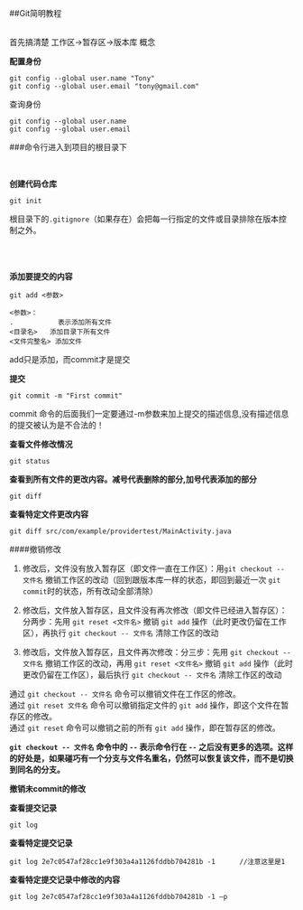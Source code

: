 ##Git简明教程
<br/><br/>

首先搞清楚 工作区->暂存区->版本库 概念

**配置身份**

```
git config --global user.name "Tony"
git config --global user.email "tony@gmail.com"
```

查询身份	
	
```
git config --global user.name 
git config --global user.email 
```

###命令行进入到项目的根目录下

<br />

**创建代码仓库**	

```
git init 
```

根目录下的`.gitignore`（如果存在）会把每一行指定的文件或目录排除在版本控制之外。

<br />
<br />

**添加要提交的内容**

```
git add <参数>

<参数>：
.    		表示添加所有文件
<目录名> 	添加目录下所有文件
<文件完整名>	添加文件
```




add只是添加，而commit才是提交


**提交**

```
git commit -m "First commit"
```
commit 命令的后面我们一定要通过-m参数来加上提交的描述信息,没有描述信息的提交被认为是不合法的！





**查看文件修改情况**			

```
git status  	
```


**查看到所有文件的更改内容。减号代表删除的部分,加号代表添加的部分**

```
git diff 		
```
**查看特定文件更改内容**			

```
git diff src/com/example/providertest/MainActivity.java 
```

####撤销修改

1. 修改后，文件没有放入暂存区（即文件一直在工作区）：用`git checkout -- 文件名` 撤销工作区的改动（回到跟版本库一样的状态，即回到最近一次 `git commit`时的状态，所有改动全部清除）

2. 修改后，文件放入暂存区，且文件没有再次修改（即文件已经进入暂存区）：分两步：先用 `git reset <文件名>` 撤销 `git add` 操作（此时更改仍留在工作区），再执行 `git checkout -- 文件名` 清除工作区的改动

3. 修改后，文件放入暂存区，且文件再次修改：分三步：先用 `git checkout -- 文件名` 撤销工作区的改动，再用 `git reset <文件名>` 撤销 `git add` 操作（此时更改仍留在工作区），最后执行 `git checkout -- 文件名` 清除工作区的改动

通过 `git checkout -- 文件名` 命令可以撤销文件在工作区的修改。  
通过 `git reset 文件名` 命令可以撤销指定文件的 `git add` 操作，即这个文件在暂存区的修改。  
通过 `git reset` 命令可以撤销之前的所有 `git add` 操作，即在暂存区的修改。


**`git checkout -- 文件名` 命令中的 `--` 表示命令行在 `--` 之后没有更多的选项。这样的好处是，如果碰巧有一个分支与文件名重名，仍然可以恢复该文件，而不是切换到同名的分支。**


**撤销未commit的修改**		


**查看提交记录** 			

```
git log
```
**查看特定提交记录**
			
```	
git log 2e7c0547af28cc1e9f303a4a1126fddbb704281b -1      //注意这里是1
```


**查看特定提交记录中修改的内容** 
	
```
git log 2e7c0547af28cc1e9f303a4a1126fddbb704281b -1 –p
```
